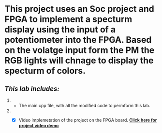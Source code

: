 # This project uses an Soc project and FPGA to implement a specturm display using the input of a potentiometer into the FPGA. Based on the volatge input form the PM the RGB lights will chnage to display the specturm of colors. 
## *This lab includes:*
1. - The main cpp file, with all the modified code to permform this lab. 
2. - [x] Video implemetation of the project on the FPGA board.
**[Click here for project video demo](https://youtu.be/-5zrAXhXoOI)**


